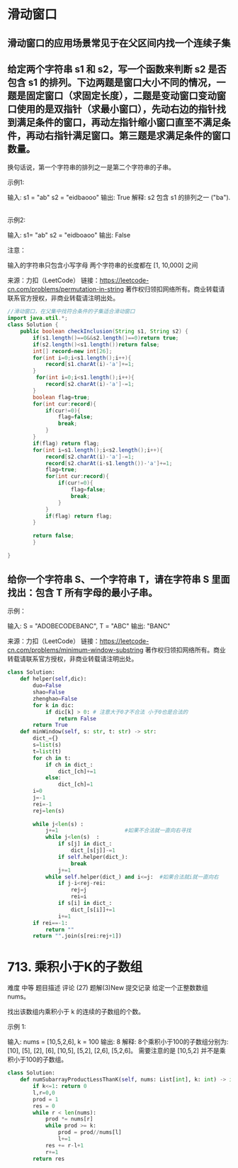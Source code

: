 # 滑动窗口
## 滑动窗口的应用场景常见于在父区间内找一个连续子集
## 给定两个字符串 s1 和 s2，写一个函数来判断 s2 是否包含 s1 的排列。下边两题是窗口大小不同的情况，一题是固定窗口（求固定长度），二题是变动窗口变动窗口使用的是双指针（求最小窗口），先动右边的指针找到满足条件的窗口，再动左指针缩小窗口直至不满足条件，再动右指针满足窗口。第三题是求满足条件的窗口数量。

换句话说，第一个字符串的排列之一是第二个字符串的子串。

示例1:

输入: s1 = "ab" s2 = "eidbaooo"
输出: True
解释: s2 包含 s1 的排列之一 ("ba").
 

示例2:

输入: s1= "ab" s2 = "eidboaoo"
输出: False
 

注意：

输入的字符串只包含小写字母
两个字符串的长度都在 [1, 10,000] 之间

来源：力扣（LeetCode）
链接：https://leetcode-cn.com/problems/permutation-in-string
著作权归领扣网络所有。商业转载请联系官方授权，非商业转载请注明出处。
```java
//滑动窗口，在父集中找符合条件的子集适合滑动窗口
import java.util.*;
class Solution {
    public boolean checkInclusion(String s1, String s2) {
        if(s1.length()==0&&s2.length()==0)return true;
        if(s2.length()<s1.length())return false;
        int[] record=new int[26];
        for(int i=0;i<s1.length();i++){
            record[s1.charAt(i)-'a']+=1;
        }
         for(int i=0;i<s1.length();i++){
            record[s2.charAt(i)-'a']-=1;
        }
        boolean flag=true;
        for(int cur:record){
            if(cur!=0){
                flag=false;
                break;
            }
        }
        if(flag) return flag;
        for(int i=s1.length();i<s2.length();i++){
            record[s2.charAt(i)-'a']-=1;
            record[s2.charAt(i-s1.length())-'a']+=1;
            flag=true;
            for(int cur:record){
                if(cur!=0){
                    flag=false;
                    break;
                }
            }
            if(flag) return flag;
        }
        
        return false;
        }
        
}
```

## 给你一个字符串 S、一个字符串 T，请在字符串 S 里面找出：包含 T 所有字母的最小子串。

示例：

输入: S = "ADOBECODEBANC", T = "ABC"
输出: "BANC"

来源：力扣（LeetCode）
链接：https://leetcode-cn.com/problems/minimum-window-substring
著作权归领扣网络所有。商业转载请联系官方授权，非商业转载请注明出处。
```python
class Solution:
    def helper(self,dic):
        duo=False
        shao=False
        zhenghao=False
        for k in dic:
            if dic[k] > 0: # 注意大于0才不合法 小于0也是合法的
                return False
        return True           
    def minWindow(self, s: str, t: str) -> str:
        dict_={}
        s=list(s)
        t=list(t)
        for ch in t:
            if ch in dict_:
                dict_[ch]+=1
            else:
                dict_[ch]=1
        i=0
        j=-1
        rei=-1
        rej=len(s)
        
        while j<len(s) :
            j+=1                     #如果不合法就一直向右寻找
            while j<len(s)  :     
                if s[j] in dict_:
                    dict_[s[j]]-=1
                if self.helper(dict_):
                    break
                j+=1
            while self.helper(dict_) and i<=j:  #如果合法就i就一直向右
                if j-i<rej-rei:
                    rej=j
                    rei=i
                if s[i] in dict_:
                    dict_[s[i]]+=1
                i+=1
        if rei==-1:
            return ""
        return "".join(s[rei:rej+1]) 
```
# 713. 乘积小于K的子数组
难度
中等
题目描述
评论 (27)
题解(3)New
提交记录
给定一个正整数数组 nums。

找出该数组内乘积小于 k 的连续的子数组的个数。

示例 1:

输入: nums = [10,5,2,6], k = 100
输出: 8
解释: 8个乘积小于100的子数组分别为: [10], [5], [2], [6], [10,5], [5,2], [2,6], [5,2,6]。
需要注意的是 [10,5,2] 并不是乘积小于100的子数组。

```python
class Solution:
    def numSubarrayProductLessThanK(self, nums: List[int], k: int) -> int:
        if k<=1: return 0
        l,r=0,0
        prod = 1
        res = 0
        while r < len(nums):
            prod *= nums[r]
            while prod >= k:
                prod = prod//nums[l]
                l+=1
            res += r-l+1
            r+=1
        return res
```
